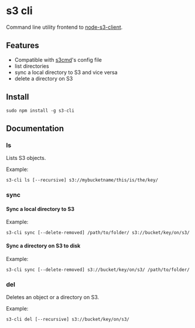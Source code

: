 # s3 cli

Command line utility frontend to [node-s3-client](https://github.com/andrewrk/node-s3-client).

## Features

 * Compatible with [s3cmd](https://github.com/s3tools/s3cmd)'s config file
 * list directories
 * sync a local directory to S3 and vice versa
 * delete a directory on S3

## Install

`sudo npm install -g s3-cli`

## Documentation

### ls

Lists S3 objects.

Example:

```
s3-cli ls [--recursive] s3://mybucketname/this/is/the/key/
```

### sync

#### Sync a local directory to S3

Example:

```
s3-cli sync [--delete-removed] /path/to/folder/ s3://bucket/key/on/s3/
```

#### Sync a directory on S3 to disk

Example:

```
s3-cli sync [--delete-removed] s3://bucket/key/on/s3/ /path/to/folder/
```

### del

Deletes an object or a directory on S3.

Example:

```
s3-cli del [--recursive] s3://bucket/key/on/s3/
```
